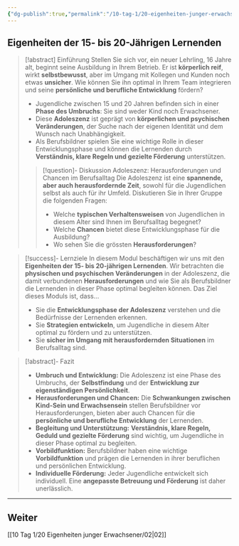 ```yaml
---
{"dg-publish":true,"permalink":"/10-tag-1/20-eigenheiten-junger-erwachsener/01/","noteIcon":""}
---
```


## Eigenheiten der 15- bis 20-Jährigen Lernenden

>[!abstract] Einführung
>Stellen Sie sich vor, ein neuer Lehrling, 16 Jahre alt, beginnt seine Ausbildung in Ihrem Betrieb. Er ist **körperlich reif**, wirkt **selbstbewusst**, aber im Umgang mit Kollegen und Kunden noch etwas **unsicher**.  Wie können Sie ihn optimal in Ihrem Team integrieren und seine **persönliche und berufliche Entwicklung** fördern?
>
>* Jugendliche zwischen 15 und 20 Jahren befinden sich in einer **Phase des Umbruchs**: Sie sind weder Kind noch Erwachsener.
>* Diese **Adoleszenz** ist geprägt von **körperlichen und psychischen Veränderungen**, der Suche nach der eigenen Identität und dem Wunsch nach Unabhängigkeit.
>* Als Berufsbildner spielen Sie eine wichtige Rolle in dieser Entwicklungsphase und können die Lernenden durch **Verständnis, klare Regeln und gezielte Förderung** unterstützen.
>>[!question]- Diskussion Adoleszenz: Herausforderungen und Chancen im Berufsalltag
>>Die Adoleszenz ist eine **spannende, aber auch herausfordernde Zeit**, sowohl für die Jugendlichen selbst als auch für ihr Umfeld.  Diskutieren Sie in Ihrer Gruppe die folgenden Fragen:
>>* Welche **typischen Verhaltensweisen** von Jugendlichen in diesem Alter sind Ihnen im Berufsalltag begegnet?
>>* Welche **Chancen** bietet diese Entwicklungsphase für die Ausbildung?
>>* Wo sehen Sie die grössten **Herausforderungen**?


> [!success]- Lernziele
>In diesem Modul beschäftigen wir uns mit den **Eigenheiten der 15- bis 20-jährigen Lernenden**. Wir betrachten die **physischen und psychischen Veränderungen** in der Adoleszenz, die damit verbundenen **Herausforderungen** und wie Sie als Berufsbildner die Lernenden in dieser Phase optimal begleiten können. Das Ziel dieses Moduls ist, dass…
>* Sie die **Entwicklungsphase der Adoleszenz** verstehen und die Bedürfnisse der Lernenden erkennen.
>* Sie **Strategien entwickeln**, um Jugendliche in diesem Alter optimal zu fördern und zu unterstützen.
>* Sie **sicher im Umgang mit herausfordernden Situationen** im Berufsalltag sind.

>[!abstract]- Fazit
>* **Umbruch und Entwicklung:** Die Adoleszenz ist eine Phase des Umbruchs, der **Selbstfindung** und der **Entwicklung zur eigenständigen Persönlichkeit**.
>* **Herausforderungen und Chancen:**  Die **Schwankungen zwischen Kind-Sein und Erwachsensein** stellen Berufsbildner vor Herausforderungen, bieten aber auch Chancen für die **persönliche und berufliche Entwicklung** der Lernenden.
>* **Begleitung und Unterstützung:**  **Verständnis, klare Regeln, Geduld und gezielte Förderung** sind wichtig, um Jugendliche in dieser Phase optimal zu begleiten.
>* **Vorbildfunktion:** Berufsbildner haben eine wichtige **Vorbildfunktion** und prägen die Lernenden in ihrer beruflichen und persönlichen Entwicklung.
>* **Individuelle Förderung:** Jeder Jugendliche entwickelt sich individuell.  Eine **angepasste Betreuung und Förderung** ist daher unerlässlich.

---
## Weiter
[[10 Tag 1/20 Eigenheiten junger Erwachsener/02\|02]]
